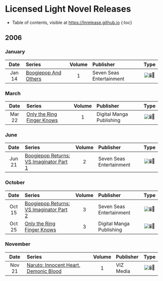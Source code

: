 # Licensed Light Novel Releases

- Table of contents, visible at https://lnrelease.github.io
{:toc}

## 2006

### January

Date|Series|Volume|Publisher|Type|
:---:|:---|:---:|:---|:---:|
Jan 14|[Boogiepop And Others](https://sevenseasentertainment.com/books/boogiepop-and-others-novel-1/)|1|Seven Seas Entertainment|<input class="spacer" alt="🖥️" type="image" disabled>📖|

### March

Date|Series|Volume|Publisher|Type|
:---:|:---|:---:|:---|:---:|
Mar 22|[Only the Ring Finger Knows](https://legacy.rightstufanime.com/Only-the-Ring-Finger-Knows-Novel-1_3)|1|Digital Manga Publishing|<input class="spacer" alt="🖥️" type="image" disabled>📖|

### June

Date|Series|Volume|Publisher|Type|
:---:|:---|:---:|:---|:---:|
Jun 21|[Boogiepop Returns: VS Imaginator Part 1](https://sevenseasentertainment.com/books/boogiepop-returns-vs-imaginator-part-1-novel-2/)|2|Seven Seas Entertainment|<input class="spacer" alt="🖥️" type="image" disabled>📖|

### October

Date|Series|Volume|Publisher|Type|
:---:|:---|:---:|:---|:---:|
Oct 15|[Boogiepop Returns: VS Imaginator Part 2](https://sevenseasentertainment.com/books/boogiepop-returns-vs-imaginator-part-2-novel-3/)|3|Seven Seas Entertainment|<input class="spacer" alt="🖥️" type="image" disabled>📖|
Oct 25|[Only the Ring Finger Knows](https://www.rightstufanime.com/Only-the-Ring-Finger-Knows-Novel-3-Ring-Finger-Falls-Silent)|3|Digital Manga Publishing|<input class="spacer" alt="🖥️" type="image" disabled>📖|

### November

Date|Series|Volume|Publisher|Type|
:---:|:---|:---:|:---|:---:|
Nov 21|[Naruto: Innocent Heart, Demonic Blood](https://www.viz.com/read/novel/naruto-novel/product/744/paperback)|1|VIZ Media|<input class="spacer" alt="🖥️" type="image" disabled>📖|
